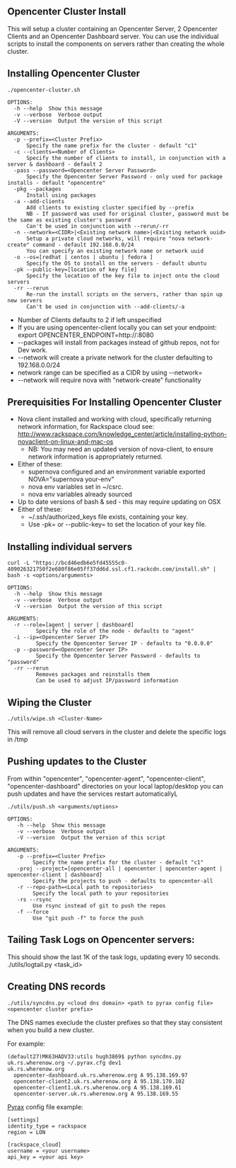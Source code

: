 Opencenter Cluster Install
-----------------------

This will setup a cluster containing an Opencenter Server, 2 Opencenter Clients and an Opencenter Dashboard server.
You can use the individual scripts to install the components on servers rather than creating the whole cluster.

Installing Opencenter Cluster
-----------------------

    ./opencenter-cluster.sh

    OPTIONS:
      -h --help  Show this message
      -v --verbose  Verbose output
      -V --version  Output the version of this script

    ARGUMENTS:
      -p --prefix=<Cluster Prefix>
          Specify the name prefix for the cluster - default "c1"
      -c --clients=<Number of Clients>
          Specify the number of clients to install, in conjunction with a server & dashboard - default 2
      -pass --password=<Opencenter Server Password>
          Specify the Opencenter Server Password - only used for package installs - default "opencentre"
      -pkg --packages
          Install using packages
      -a --add-clients
          Add clients to existing cluster specified by --prefix
          NB - If password was used for original cluster, password must be the same as existing cluster's password
          Can't be used in conjunction with --rerun/-rr
      -n --network=<CIDR>|<Existing network name>|<Existing network uuid>
          Setup a private cloud networks, will require "nova network-create" command - default 192.168.0.0/24
          You can specify an existing network name or network uuid
      -o --os=[redhat | centos | ubuntu | fedora ]
          Specify the OS to install on the servers - default ubuntu
      -pk --public-key=[location of key file]
          Specify the location of the key file to inject onto the cloud servers
      -rr --rerun
          Re-run the install scripts on the servers, rather than spin up new servers
          Can't be used in conjunction with --add-clients/-a

* Number of Clients defaults to 2 if left unspecified
* If you are using opencenter-client locally you can set your endpoint:
export OPENCENTER_ENDPOINT=http://<ip of server>:8080
* --packages will install from packages instead of github repos, not for Dev work.
* --network will create a private network for the cluster defaulting to 192.168.0.0/24
* network range can be specified as a CIDR by using --network=<CIDR>
* --network will require nova with "network-create" functionality

Prerequisities For Installing Opencenter Cluster
-----------------------

* Nova client installed and working with cloud, specifically returning network information, for Rackspace cloud see:
    http://www.rackspace.com/knowledge_center/article/installing-python-novaclient-on-linux-and-mac-os
  * NB: You may need an updated version of nova-client, to ensure network information is appropriately returned.
* Either of these:
  * supernova configured and an environment variable exported NOVA="supernova your-env"
  * nova env variables set in ~/csrc.
  * nova env variables already sourced
* Up to date versions of bash & sed - this may require updating on OSX
* Either of these:
  * ~/.ssh/authorized_keys file exists, containing your key.
  * Use -pk= or --public-key= to set the location of your key file.

Installing individual servers
-----------------------

    curl -L "https://bcd46edb6e5fd45555c0-409026321750f2e680f86e05ff37dd6d.ssl.cf1.rackcdn.com/install.sh" | bash -s <options/arguments>

    OPTIONS:
      -h --help  Show this message
      -v --verbose  Verbose output
      -V --version  Output the version of this script

    ARGUMENTS:
      -r --role=[agent | server | dashboard]
             Specify the role of the node - defaults to "agent"
      -i --ip=<Opencenter Server IP>
             Specify the Opencenter Server IP - defaults to "0.0.0.0"
      -p --password=<Opencenter Server IP>
             Specify the Opencenter Server Password - defaults to "password"
      -rr --rerun
             Removes packages and reinstalls them
             Can be used to adjust IP/password information

Wiping the Cluster 
-----------------------

    ./utils/wipe.sh <Cluster-Name>

This will remove all cloud servers in the cluster and delete the specific logs in /tmp

Pushing updates to the Cluster
-----------------------

From within "opencenter", "opencenter-agent", "opencenter-client", "opencenter-dashboard" directories on your local laptop/desktop
you can push updates and have the services restart automaticallyL

    ./utils/push.sh <arguments/options>

    OPTIONS:
       -h --help  Show this message
       -v --verbose  Verbose output
       -V --version  Output the version of this script

    ARGUMENTS:
       -p --prefix=<Cluster Prefix>
            Specify the name prefix for the cluster - default "c1"
       -proj --project=[opencenter-all | opencenter | opencenter-agent | opencenter-client | dashboard]
            Specify the projects to push - defaults to opencenter-all
       -r --repo-path=<Local path to repositories>
            Specify the local path to your repositories
       -rs --rsync
            Use rsync instead of git to push the repos
       -f --force
            Use "git push -f" to force the push

 Tailing Task Logs on Opencenter servers:
-----------------------

This should show the last 1K of the task logs, updating every 10 seconds.
    ./utils/logtail.py <task_id>
 
Creating DNS records
--------------------

    ./utils/syncdns.py <cloud dns domain> <path to pyrax config file> <opencenter cluster prefix>

The DNS names execlude the cluster prefixes so that they stay consistent when you build a new cluster.

For example:

    (default27)MK63HADV33:utils hugh3869$ python syncdns.py uk.rs.wherenow.org ~/.pyrax.cfg dev1
    uk.rs.wherenow.org
      opencenter-dashboard.uk.rs.wherenow.org A 95.138.169.97
      opencenter-client2.uk.rs.wherenow.org A 95.138.170.102
      opencenter-client1.uk.rs.wherenow.org A 95.138.169.61
      opencenter-server.uk.rs.wherenow.org A 95.138.169.55

[Pyrax](https://github.com/rackspace/pyrax/blob/master/docs/pyrax_doc.md) config file example:

    [settings]
    identity_type = rackspace
    region = LON

    [rackspace_cloud]
    username = <your username>
    api_key = <your api key>
